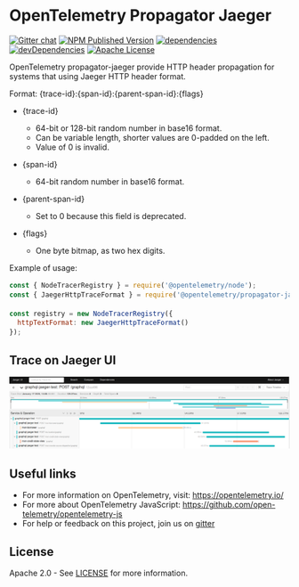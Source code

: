 # OpenTelemetry Propagator Jaeger
[![Gitter chat][gitter-image]][gitter-url]
[![NPM Published Version][npm-img]][npm-url]
[![dependencies][dependencies-image]][dependencies-url]
[![devDependencies][devDependencies-image]][devDependencies-url]
[![Apache License][license-image]][license-image]

OpenTelemetry propagator-jaeger provide HTTP header propagation for systems that using Jaeger HTTP header format.

Format:
{trace-id}:{span-id}:{parent-span-id}:{flags}

* {trace-id}
    * 64-bit or 128-bit random number in base16 format.
    * Can be variable length, shorter values are 0-padded on the left.
    * Value of 0 is invalid.

* {span-id}
    * 64-bit random number in base16 format.

* {parent-span-id}
    * Set to 0 because this field is deprecated.
* {flags}
    * One byte bitmap, as two hex digits.

Example of usage:
```javascript
const { NodeTracerRegistry } = require('@opentelemetry/node');
const { JaegerHttpTraceFormat } = require('@opentelemetry/propagator-jaeger');

const registry = new NodeTracerRegistry({
  httpTextFormat: new JaegerHttpTraceFormat()
});
```

## Trace on Jaeger UI

![example image](jaeger-tracing.png)

## Useful links
- For more information on OpenTelemetry, visit: <https://opentelemetry.io/>
- For more about OpenTelemetry JavaScript: <https://github.com/open-telemetry/opentelemetry-js>
- For help or feedback on this project, join us on [gitter][gitter-url]

## License

Apache 2.0 - See [LICENSE][license-url] for more information.

[gitter-image]: https://badges.gitter.im/open-telemetry/opentelemetry-js.svg
[gitter-url]: https://gitter.im/open-telemetry/opentelemetry-node?utm_source=badge&utm_medium=badge&utm_campaign=pr-badge&utm_content=badge
[license-url]: https://github.com/open-telemetry/opentelemetry-js/blob/master/LICENSE
[license-image]: https://img.shields.io/badge/license-Apache_2.0-green.svg?style=flat
[dependencies-image]: https://david-dm.org/open-telemetry/opentelemetry-js/status.svg?path=packages/opentelemetry-propagator-jaeger
[dependencies-url]: https://david-dm.org/open-telemetry/opentelemetry-js?path=packages%2Fopentelemetry-propagator-jaeger
[devDependencies-image]: https://david-dm.org/open-telemetry/opentelemetry-js/dev-status.svg?path=packages/opentelemetry-propagator-jaeger
[devDependencies-url]: https://david-dm.org/open-telemetry/opentelemetry-js?path=packages%2Fopentelemetry-propagator-jaeger&type=dev
[npm-url]: https://www.npmjs.com/package/@opentelemetry/propagator-jaeger
[npm-img]: https://badge.fury.io/js/%40opentelemetry%2Fpropagator-jaeger.svg
